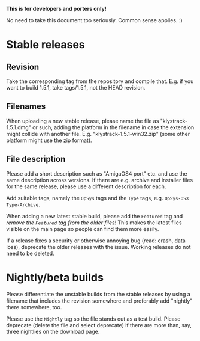 **This is for developers and porters only!**

No need to take this document too seriously. Common sense applies. :)

# Stable releases #

## Revision ##

Take the corresponding tag from the repository and compile that. E.g. if you want to build 1.5.1, take tags/1.5.1, not the HEAD revision.

## Filenames ##

When uploading a new stable release, please name the file as "klystrack-1.5.1.dmg" or such, adding the platform in the filename in case the extension might collide with another file. E.g. "klystrack-1.5.1-win32.zip" (some other platform might use the zip format).

## File description ##

Please add a short description such as "AmigaOS4 port" etc. and use the same description across versions. If there are e.g. archive and installer files for the same release, please use a different description for each.

Add suitable tags, namely the `OpSys` tags and the `Type` tags, e.g. `OpSys-OSX Type-Archive`.

When adding a new latest stable build, please add the `Featured` tag and _remove the `Featured` tag from the older files!_ This makes the latest files visible on the main page so people can find them more easily.

If a release fixes a security or otherwise annoying bug (read: crash, data loss), deprecate the older releases with the issue. Working releases do not need to be deleted.

# Nightly/beta builds #

Please differentiate the unstable builds from the stable releases by using a filename that includes the revision somewhere and preferably add "nightly" there somewhere, too.

Please use the `Nightly` tag so the file stands out as a test build. Please deprecate (delete the file and select deprecate) if there are more than, say, three nightlies on the download page.